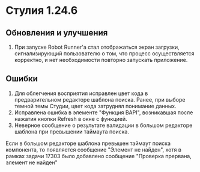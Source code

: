# Стулия 1.24.6

## Обновления и улучшения

1. При запуске Robot Runner'a стал отображаться экран загрузки, сигнализирующий пользователю о том, что процесс осуществляется корректно, и нет необходимости повторно запускать приложение.



## Ошибки

1. Для облегчения восприятия исправлен цвет кода в предварительном редакторе шаблона поиска. Ранее, при выборе темной темы Студии, цвет кода затруднял понимание данных.
1. Исправлена ошибка в элементе "Функция BAPI", возникавшая после нажатия кнопки Refresh в окне с функцией. 
1. Неверное сообщение о результате валидации в большом редакторе шаблона при превышении таймаута поиска. 


Если в большом редакторе шаблона превышен таймаут поиска компонента, то появляется сообщение "Элемент не найден", хотя в рамках задачи 17303 было добавлено сообщение "Проверка прервана, элемент не найден"
